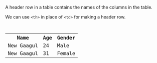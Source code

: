 A header row in a table contains the names of the columns in the table.

We can use `<th>` in place of `<td>` for making a header row.

<codeblock language="html" type="lesson">
<code>
<table>
  <tr>
    <th>Name</th>
    <th>Age</th>
    <th>Gender</th>
  </tr>
  <tr>
    <td>New Gaagul</td>
    <td>24</td>
    <td>Male</td>
  </tr>
  <tr>
    <td>New Gaagul</td>
    <td>31</td>
    <td>Female</td>
  </tr>
</table>
</code>
</codeblock>
